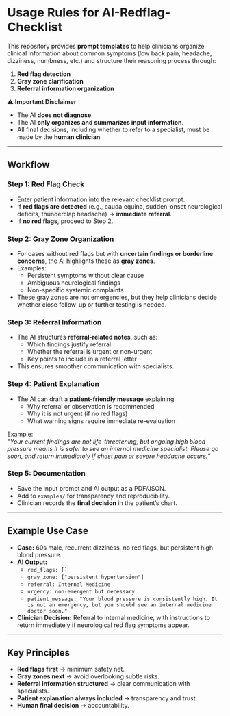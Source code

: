 # Usage Rules for AI-Redflag-Checklist

This repository provides **prompt templates** to help clinicians organize clinical information about common symptoms (low back pain, headache, dizziness, numbness, etc.) and structure their reasoning process through:  
1. **Red flag detection**  
2. **Gray zone clarification**  
3. **Referral information organization**

⚠️ **Important Disclaimer**  
- The AI **does not diagnose**.  
- The AI **only organizes and summarizes input information**.  
- All final decisions, including whether to refer to a specialist, must be made by the **human clinician**.  

---

## Workflow

### Step 1: Red Flag Check
- Enter patient information into the relevant checklist prompt.  
- If **red flags are detected** (e.g., cauda equina, sudden-onset neurological deficits, thunderclap headache) → **immediate referral**.  
- If **no red flags**, proceed to Step 2.  

### Step 2: Gray Zone Organization
- For cases without red flags but with **uncertain findings or borderline concerns**, the AI highlights these as **gray zones**.  
- Examples:  
  - Persistent symptoms without clear cause  
  - Ambiguous neurological findings  
  - Non-specific systemic complaints  
- These gray zones are not emergencies, but they help clinicians decide whether close follow-up or further testing is needed.  

### Step 3: Referral Information
- The AI structures **referral-related notes**, such as:  
  - Which findings justify referral  
  - Whether the referral is urgent or non-urgent  
  - Key points to include in a referral letter  
- This ensures smoother communication with specialists.  

### Step 4: Patient Explanation
- The AI can draft a **patient-friendly message** explaining:  
  - Why referral or observation is recommended  
  - Why it is not urgent (if no red flags)  
  - What warning signs require immediate re-evaluation  

Example:  
*“Your current findings are not life-threatening, but ongoing high blood pressure means it is safer to see an internal medicine specialist. Please go soon, and return immediately if chest pain or severe headache occurs.”*  

### Step 5: Documentation
- Save the input prompt and AI output as a PDF/JSON.  
- Add to `examples/` for transparency and reproducibility.  
- Clinician records the **final decision** in the patient’s chart.  

---

## Example Use Case
- **Case:** 60s male, recurrent dizziness, no red flags, but persistent high blood pressure.  
- **AI Output:**  
  - `red_flags: []`  
  - `gray_zone: ["persistent hypertension"]`  
  - `referral: Internal Medicine`  
  - `urgency: non-emergent but necessary`  
  - `patient_message: "Your blood pressure is consistently high. It is not an emergency, but you should see an internal medicine doctor soon."`  
- **Clinician Decision:** Referral to internal medicine, with instructions to return immediately if neurological red flag symptoms appear.  

---

## Key Principles
- **Red flags first** → minimum safety net.  
- **Gray zones next** → avoid overlooking subtle risks.  
- **Referral information structured** → clear communication with specialists.  
- **Patient explanation always included** → transparency and trust.  
- **Human final decision** → accountability.  

